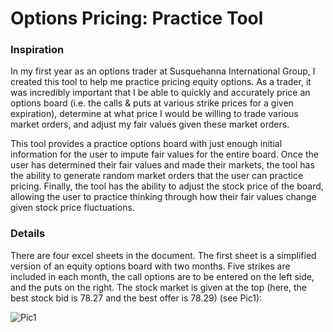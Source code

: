 # Options Pricing: Practice Tool

### Inspiration
In my first year as an options trader at Susquehanna International Group, I created this tool to help me practice pricing equity options. As a trader, it was incredibly important that I be able to quickly and accurately price an options board (i.e. the calls & puts at various strike prices for a given expiration), determine at what price I would be willing to trade various market orders, and adjust my fair values given these market orders.

This tool provides a practice options board with just enough initial information for the user to impute fair values for the entire board. Once the user has determined their fair values and made their markets, the tool has the ability to generate random market orders that the user can practice pricing. Finally, the tool has the ability to adjust the stock price of the board, allowing the user to practice thinking through how their fair values change given stock price fluctuations.


### Details
There are four excel sheets in the document. The first sheet is a simplified version of an equity options board with two months. Five strikes are included in each month, the call options are to be entered on the left side, and the puts on the right. The stock market is given at the top (here, the best stock bid is 78.27 and the best offer is 78.29) (see Pic1):

![Pic1](/Users/keilorgilbert/Desktop/Pic1.png)
